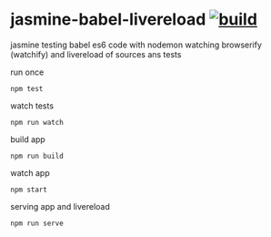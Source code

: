 jasmine-babel-livereload [![build](https://api.travis-ci.org/daggerok/jasmine-babel-livereload.svg?branch=master)](https://travis-ci.org/daggerok/jasmine-babel-livereload)
========================

jasmine testing babel es6 code with nodemon watching browserify (watchify) and livereload of sources ans tests

run once

```shell
npm test
```

watch tests

```shell
npm run watch
```

build app

```shell
npm run build
```

watch app

```shell
npm start
```

serving app and livereload

```shell
npm run serve
```
